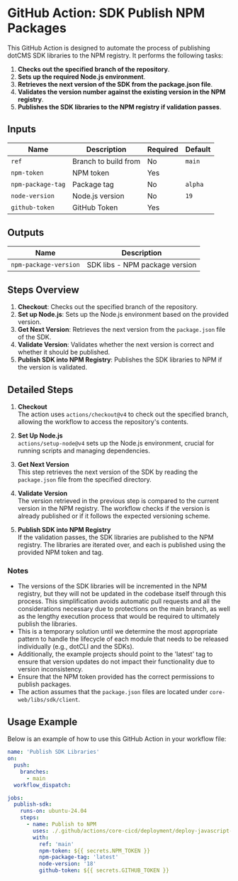 # GitHub Action: SDK Publish NPM Packages

This GitHub Action is designed to automate the process of publishing dotCMS SDK libraries to the NPM registry. It performs the following tasks:

1. **Checks out the specified branch of the repository**.
2. **Sets up the required Node.js environment**.
3. **Retrieves the next version of the SDK from the package.json file**.
4. **Validates the version number against the existing version in the NPM registry**.
5. **Publishes the SDK libraries to the NPM registry if validation passes**.

## Inputs

| Name             | Description                       | Required | Default |
|------------------|-----------------------------------|----------|---------|
| `ref`            | Branch to build from              | No       | `main`|
| `npm-token`      | NPM token                         | Yes      |         |
| `npm-package-tag`| Package tag                       | No       | `alpha` |
| `node-version`   | Node.js version                   | No       | `19`    |
| `github-token`   | GitHub Token                      | Yes      |         |

## Outputs

| Name                 | Description                           |
|----------------------|---------------------------------------|
| `npm-package-version`| SDK libs - NPM package version        |

## Steps Overview

1. **Checkout**: Checks out the specified branch of the repository.
2. **Set up Node.js**: Sets up the Node.js environment based on the provided version.
3. **Get Next Version**: Retrieves the next version from the `package.json` file of the SDK.
4. **Validate Version**: Validates whether the next version is correct and whether it should be published.
5. **Publish SDK into NPM Registry**: Publishes the SDK libraries to NPM if the version is validated.

## Detailed Steps

1. **Checkout**  
   The action uses `actions/checkout@v4` to check out the specified branch, allowing the workflow to access the repository's contents.

2. **Set Up Node.js**  
   `actions/setup-node@v4` sets up the Node.js environment, crucial for running scripts and managing dependencies.

3. **Get Next Version**  
   This step retrieves the next version of the SDK by reading the `package.json` file from the specified directory.

4. **Validate Version**  
   The version retrieved in the previous step is compared to the current version in the NPM registry. The workflow checks if the version is already published or if it follows the expected versioning scheme.

5. **Publish SDK into NPM Registry**  
   If the validation passes, the SDK libraries are published to the NPM registry. The libraries are iterated over, and each is published using the provided NPM token and tag.

### Notes

- The versions of the SDK libraries will be incremented in the NPM registry, but they will not be updated in the codebase itself through this process. This simplification avoids automatic pull requests and all the considerations necessary due to protections on the main branch, as well as the lengthy execution process that would be required to ultimately publish the libraries.
- This is a temporary solution until we determine the most appropriate pattern to handle the lifecycle of each module that needs to be released individually (e.g., dotCLI and the SDKs).
- Additionally, the example projects should point to the 'latest' tag to ensure that version updates do not impact their functionality due to version inconsistency.
- Ensure that the NPM token provided has the correct permissions to publish packages.
- The action assumes that the `package.json` files are located under `core-web/libs/sdk/client`.

## Usage Example

Below is an example of how to use this GitHub Action in your workflow file:

```yaml
name: 'Publish SDK Libraries'
on:
  push:
    branches:
      - main
  workflow_dispatch:

jobs:
  publish-sdk:
    runs-on: ubuntu-24.04
    steps:
      - name: Publish to NPM
        uses: ./.github/actions/core-cicd/deployment/deploy-javascript-sdk
        with:
          ref: 'main'
          npm-token: ${{ secrets.NPM_TOKEN }}
          npm-package-tag: 'latest'
          node-version: '18'
          github-token: ${{ secrets.GITHUB_TOKEN }}
```